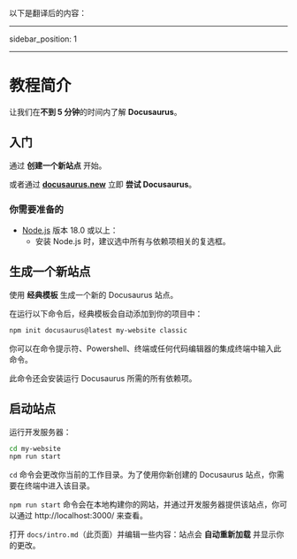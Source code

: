 以下是翻译后的内容：

---

sidebar_position: 1

---

# 教程简介

让我们在**不到 5 分钟**的时间内了解 **Docusaurus**。

## 入门

通过 **创建一个新站点** 开始。

或者通过 **[docusaurus.new](https://docusaurus.new)** 立即 **尝试 Docusaurus**。

### 你需要准备的

- [Node.js](https://nodejs.org/en/download/) 版本 18.0 或以上：
  - 安装 Node.js 时，建议选中所有与依赖项相关的复选框。

## 生成一个新站点

使用 **经典模板** 生成一个新的 Docusaurus 站点。

在运行以下命令后，经典模板会自动添加到你的项目中：

```bash
npm init docusaurus@latest my-website classic
```

你可以在命令提示符、Powershell、终端或任何代码编辑器的集成终端中输入此命令。

此命令还会安装运行 Docusaurus 所需的所有依赖项。

## 启动站点

运行开发服务器：

```bash
cd my-website
npm run start
```

`cd` 命令会更改你当前的工作目录。为了使用你新创建的 Docusaurus 站点，你需要在终端中进入该目录。

`npm run start` 命令会在本地构建你的网站，并通过开发服务器提供该站点，你可以通过 http://localhost:3000/ 来查看。

打开 `docs/intro.md`（此页面）并编辑一些内容：站点会 **自动重新加载** 并显示你的更改。
